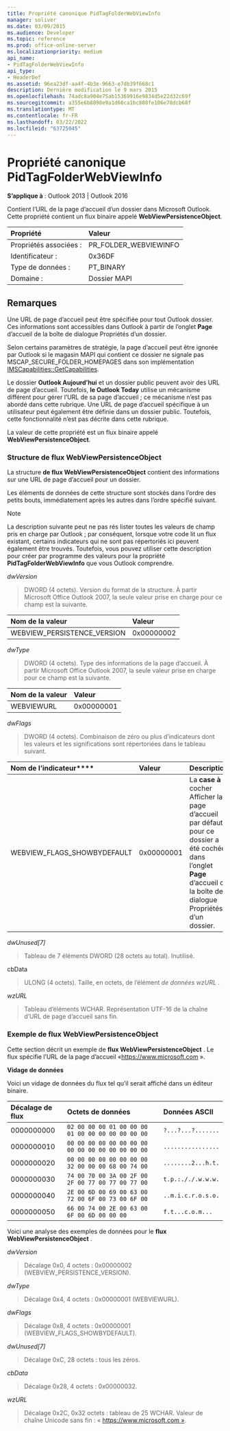 ```yaml
---
title: Propriété canonique PidTagFolderWebViewInfo
manager: soliver
ms.date: 03/09/2015
ms.audience: Developer
ms.topic: reference
ms.prod: office-online-server
ms.localizationpriority: medium
api_name:
- PidTagFolderWebViewInfo
api_type:
- HeaderDef
ms.assetid: 96ea23df-aa4f-4b3e-9663-e7db39f668c1
description: Dernière modification le 9 mars 2015
ms.openlocfilehash: 74adc8a904e75ab15369916e9834d5e22d32c69f
ms.sourcegitcommit: a355e6b8898e9a1d66ca1bc808fe106e78dcb68f
ms.translationtype: MT
ms.contentlocale: fr-FR
ms.lasthandoff: 03/22/2022
ms.locfileid: "63725045"
---
```

# <a name="pidtagfolderwebviewinfo-cannonical-property"></a>Propriété canonique PidTagFolderWebViewInfo

  
  
**S’applique à** : Outlook 2013 | Outlook 2016 
  
Contient l’URL de la page d’accueil d’un dossier dans Microsoft Outlook. Cette propriété contient un flux binaire appelé **WebViewPersistenceObject**.
  
|Propriété |Valeur |
|:-----|:-----|
|Propriétés associées :  <br/> |PR_FOLDER_WEBVIEWINFO  <br/> |
|Identificateur :  <br/> |0x36DF  <br/> |
|Type de données :  <br/> |PT_BINARY  <br/> |
|Domaine :  <br/> |Dossier MAPI  <br/> |
   
## <a name="remarks"></a>Remarques

Une URL de page d’accueil peut être spécifiée pour tout Outlook dossier. Ces informations sont accessibles dans Outlook à partir de l’onglet **Page** d’accueil de la boîte de dialogue Propriétés d’un dossier. 
  
Selon certains paramètres de stratégie, la page d’accueil peut être ignorée par Outlook si le magasin MAPI qui contient ce dossier ne signale pas MSCAP_SECURE_FOLDER_HOMEPAGES dans son implémentation [IMSCapabilities::GetCapabilities](pidtagfolderwebviewinfo-cannonical-property.md). 
  
Le dossier **Outlook Aujourd’hui** et un dossier public peuvent avoir des URL de page d’accueil. Toutefois, **le Outlook Today** utilise un mécanisme différent pour gérer l’URL de sa page d’accueil ; ce mécanisme n’est pas abordé dans cette rubrique. Une URL de page d’accueil spécifique à un utilisateur peut également être définie dans un dossier public. Toutefois, cette fonctionnalité n’est pas décrite dans cette rubrique. 
  
La valeur de cette propriété est un flux binaire appelé **WebViewPersistenceObject**.
  
### <a name="webviewpersistenceobject-stream-structure"></a>Structure de flux WebViewPersistenceObject

La structure **de flux WebViewPersistenceObject** contient des informations sur une URL de page d’accueil pour un dossier. 
  
Les éléments de données de cette structure sont stockés dans l’ordre des petits bouts, immédiatement après les autres dans l’ordre spécifié suivant. 
  
> [!NOTE]
> La description suivante peut ne pas rés lister toutes les valeurs de champ pris en charge par Outlook ; par conséquent, lorsque votre code lit un flux existant, certains indicateurs qui ne sont pas répertoriés ici peuvent également être trouvés. Toutefois, vous pouvez utiliser cette description pour créer par programme des valeurs pour la propriété **PidTagFolderWebViewInfo** que vous Outlook comprendre. 
  
 _dwVersion_
  
> DWORD (4 octets). Version du format de la structure. À partir Microsoft Office Outlook 2007, la seule valeur prise en charge pour ce champ est la suivante.
    
|**Nom de la valeur**|**Valeur**|
|:-----|:-----|
|WEBVIEW_PERSISTENCE_VERSION  <br/> |0x00000002  <br/> |
   
 _dwType_
  
> DWORD (4 octets). Type des informations de la page d’accueil. À partir Microsoft Office Outlook 2007, la seule valeur prise en charge pour ce champ est la suivante.
    
|**Nom de la valeur**|**Valeur**|
|:-----|:-----|
|WEBVIEWURL  <br/> |0x00000001  <br/> |
   
 _dwFlags_
  
> DWORD (4 octets). Combinaison de zéro ou plus d’indicateurs dont les valeurs et les significations sont répertoriées dans le tableau suivant.
    
|Nom de l’indicateur****|****Valeur****|****Description****|
|:-----|:-----|:-----|
|WEBVIEW_FLAGS_SHOWBYDEFAULT  <br/> |0x00000001  <br/> |La **case à** cocher Afficher la page d’accueil par défaut pour ce dossier a été cochée dans l’onglet **Page** d’accueil de la boîte de dialogue Propriétés d’un dossier. |
   
 _dwUnused[7]_
  
> Tableau de 7 éléments DWORD (28 octets au total). Inutilisé.
    
cbData
  
> ULONG (4 octets). Taille, en octets, de l’élément  _de données wzURL_ . 
    
 _wzURL_
  
> Tableau d’éléments WCHAR. Représentation UTF-16 de la chaîne d’URL de page d’accueil sans fin.
    
### <a name="webviewpersistenceobject-stream-sample"></a>Exemple de flux WebViewPersistenceObject

Cette section décrit un exemple de **flux WebViewPersistenceObject** . Le flux spécifie l’URL de la page d’accueil «https://www.microsoft.com ». 
  
 **Vidage de données**
  
Voici un vidage de données du flux tel qu’il serait affiché dans un éditeur binaire.
  
|**Décalage de flux**|**Octets de données**|**Données ASCII**|
|:-----|:-----|:-----|
|0000000000  <br/> | `02 00 00 00 01 00 00 00 01 00 00 00 00 00 00 00` <br/> | `?...?...?.......` <br/> |
|0000000010  <br/> | `00 00 00 00 00 00 00 00 00 00 00 00 00 00 00 00` <br/> | `................` <br/> |
|0000000020  <br/> | `00 00 00 00 00 00 00 00 32 00 00 00 68 00 74 00` <br/> | `........2...h.t.` <br/> |
|0000000030  <br/> | `74 00 70 00 3A 00 2F 00 2F 00 77 00 77 00 77 00` <br/> | `t.p.:././.w.w.w.` <br/> |
|0000000040  <br/> | `2E 00 6D 00 69 00 63 00 72 00 6F 00 73 00 6F 00` <br/> | `..m.i.c.r.o.s.o.` <br/> |
|0000000050  <br/> | `66 00 74 00 2E 00 63 00 6F 00 6D 00 00 00` <br/> | `f.t...c.o.m...` <br/> |
   
Voici une analyse des exemples de données pour le **flux WebViewPersistenceObject** . 
  
 _dwVersion_
  
> Décalage 0x0, 4 octets : 0x00000002 (WEBVIEW_PERSISTENCE_VERSION).
    
 _dwType_
  
> Décalage 0x4, 4 octets : 0x00000001 (WEBVIEWURL).
    
 _dwFlags_
  
> Décalage 0x8, 4 octets : 0x00000001 (WEBVIEW_FLAGS_SHOWBYDEFAULT).
    
 _dwUnused[7]_
  
> Décalage 0xC, 28 octets : tous les zéros.
    
 _cbData_
  
> Décalage 0x28, 4 octets : 0x00000032.
    
 _wzURL_
  
> Décalage 0x2C, 0x32 octets : tableau de 25 WCHAR. Valeur de chaîne Unicode sans fin : « https://www.microsoft.com ».
    

